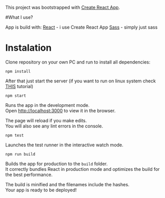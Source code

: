 This project was bootstrapped with [Create React App](https://github.com/facebook/create-react-app).

#What I use?

App is build with:
[React](https://reactjs.org/) - i use Create React App
[Sass](https://sass-lang.com/) - simply just sass





# Instalation

Clone repository on your own PC and run to install all dependencies:

`npm install`

After that just start the server (if you want to run on linux system check [THIS](https://www.techomoro.com/how-to-install-and-setup-a-react-app-on-ubuntu-18-04-1/) tutorial)

`npm start`

Runs the app in the development mode.<br>
Open [http://localhost:3000](http://localhost:3000) to view it in the browser.

The page will reload if you make edits.<br>
You will also see any lint errors in the console.

`npm test`

Launches the test runner in the interactive watch mode.<br>

`npm run build`

Builds the app for production to the `build` folder.<br>
It correctly bundles React in production mode and optimizes the build for the best performance.

The build is minified and the filenames include the hashes.<br>
Your app is ready to be deployed!






[comment]: <> ( # CHANGELOG ### 1.0.0 Simple Tic Tac Toe game developed)
